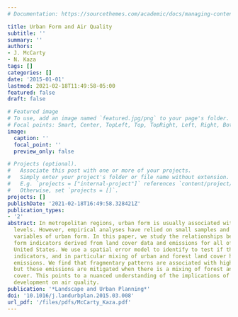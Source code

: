 ```yaml
---
# Documentation: https://sourcethemes.com/academic/docs/managing-content/

title: Urban Form and Air Quality
subtitle: ''
summary: ''
authors:
- J. McCarty
- N. Kaza
tags: []
categories: []
date: '2015-01-01'
lastmod: 2021-02-18T11:49:58-05:00
featured: false
draft: false

# Featured image
# To use, add an image named `featured.jpg/png` to your page's folder.
# Focal points: Smart, Center, TopLeft, Top, TopRight, Left, Right, BottomLeft, Bottom, BottomRight.
image:
  caption: ''
  focal_point: ''
  preview_only: false

# Projects (optional).
#   Associate this post with one or more of your projects.
#   Simply enter your project's folder or file name without extension.
#   E.g. `projects = ["internal-project"]` references `content/project/deep-learning/index.md`.
#   Otherwise, set `projects = []`.
projects: []
publishDate: '2021-02-18T16:49:58.328421Z'
publication_types:
- '2'
abstract: In metropolitan regions, urban form is usually associated with pollutant
  levels. However, empirical analyses have relied on small samples and demographic
  variables of urban form. In this paper, we study the relationships between urban
  form indicators derived from land cover data and emissions for all of the conterminous
  United States. We use a spatial error model to identify to test if the urban form
  indicators, and in particular mixing of urban and forest land cover has effect on
  emissions. We find that fragmentary patterns are associated with higher emissions
  but these emissions are mitigated when there is a mixing of forest and urban land
  cover. This points to a nuanced understanding of the implications of sprawling city
  development on air quality.
publication: '*Landscape and Urban Planning*'
doi: '10.1016/j.landurbplan.2015.03.008'
url_pdf: '/files/pdfs/McCarty_Kaza.pdf'
---
```

